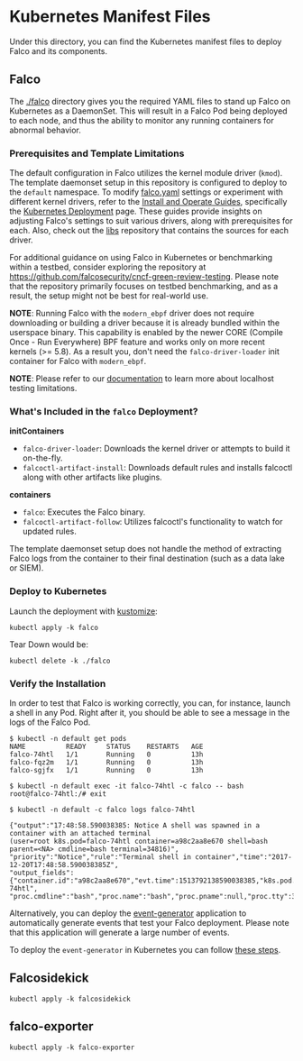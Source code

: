 # Kubernetes Manifest Files

Under this directory, you can find the Kubernetes manifest files to deploy Falco and its components.

## Falco

The [./falco](./falco) directory gives you the required YAML files to stand up Falco on Kubernetes as a DaemonSet. This will result in a Falco Pod being deployed to each node, and thus the ability to monitor any running containers for abnormal behavior.

### Prerequisites and Template Limitations

The default configuration in Falco utilizes the kernel module driver (`kmod`). The template daemonset setup in this repository is configured to deploy to the `default` namespace. To modify [falco.yaml](https://github.com/falcosecurity/falco/blob/master/falco.yaml) settings or experiment with different kernel drivers, refer to the [Install and Operate Guides](https://falco.org/docs/install-operate/), specifically the [Kubernetes Deployment](https://falco.org/docs/install-operate/deployment/) page. These guides provide insights on adjusting Falco's settings to suit various drivers, along with prerequisites for each. Also, check out the [libs](https://github.com/falcosecurity/libs) repository that contains the sources for each driver.

For additional guidance on using Falco in Kubernetes or benchmarking within a testbed, consider exploring the repository at https://github.com/falcosecurity/cncf-green-review-testing. Please note that the repository primarily focuses on testbed benchmarking, and as a result, the setup might not be best for real-world use.

__NOTE__: Running Falco with the `modern_ebpf` driver does not require downloading or building a driver because it is already bundled within the userspace binary. This capability is enabled by the newer CORE (Compile Once - Run Everywhere) BPF feature and works only on more recent kernels (>= 5.8). As a result you, don't need the `falco-driver-loader` init container for Falco with `modern_ebpf`.

__NOTE__: Please refer to our [documentation]( https://falco.org/docs/install-operate/third-party/learning/#minikube) to learn more about localhost testing limitations.

### What's Included in the `falco` Deployment?

**initContainers**
- `falco-driver-loader`: Downloads the kernel driver or attempts to build it on-the-fly.
- `falcoctl-artifact-install`: Downloads default rules and installs falcoctl along with other artifacts like plugins.


**containers**
- `falco`: Executes the Falco binary.
- `falcoctl-artifact-follow`: Utilizes falcoctl's functionality to watch for updated rules.

The template daemonset setup does not handle the method of extracting Falco logs from the container to their final destination (such as a data lake or SIEM).

### Deploy to Kubernetes

Launch the deployment with [kustomize](https://kustomize.io/):

```
kubectl apply -k falco
```

Tear Down would be:

```
kubectl delete -k ./falco
```

### Verify the Installation

In order to test that Falco is working correctly, you can, for instance, launch a shell in any Pod. Right after it, you should be able to see a message in the logs of the Falco Pod.

```
$ kubectl -n default get pods
NAME          READY     STATUS    RESTARTS   AGE
falco-74htl   1/1       Running   0          13h
falco-fqz2m   1/1       Running   0          13h
falco-sgjfx   1/1       Running   0          13h

$ kubectl -n default exec -it falco-74htl -c falco -- bash
root@falco-74htl:/# exit

$ kubectl -n default -c falco logs falco-74htl

{"output":"17:48:58.590038385: Notice A shell was spawned in a container with an attached terminal 
(user=root k8s.pod=falco-74htl container=a98c2aa8e670 shell=bash parent=<NA> cmdline=bash terminal=34816)",
"priority":"Notice","rule":"Terminal shell in container","time":"2017-12-20T17:48:58.590038385Z", 
"output_fields": {"container.id":"a98c2aa8e670","evt.time":1513792138590038385,"k8s.pod.name":"falco-74htl",
"proc.cmdline":"bash","proc.name":"bash","proc.pname":null,"proc.tty":34816,"user.name":"root"}}
```

Alternatively, you can deploy the [event-generator](https://github.com/falcosecurity/event-generator) application to automatically generate events that test your Falco deployment. Please note that this application will generate a large number of events.

To deploy the `event-generator` in Kubernetes you can follow [these steps](https://github.com/falcosecurity/event-generator#with-kubernetes).


## Falcosidekick

```
kubectl apply -k falcosidekick
```

## falco-exporter

```
kubectl apply -k falco-exporter
```
